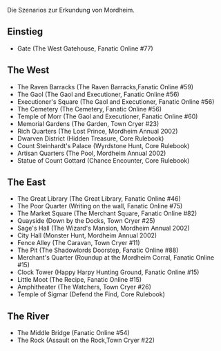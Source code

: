 Die Szenarios zur Erkundung von Mordheim.  

## Einstieg
 - Gate (The West Gatehouse, Fanatic Online #77)  

## The West
 - The Raven Barracks (The Raven Barracks,Fanatic Online #59)  
 - The Gaol (The Gaol and Executioner, Fanatic Online #56)  
 - Executioner's Square (The Gaol and Executioner, Fanatic Online #56)  
 - The Cemetery  (The Cemetery, Fanatic Online #56)  
 - Temple of Morr (The Gaol and Executioner, Fanatic Online #60)  
 - Memorial Gardens (The Garden, Town Cryer #23)  
 - Rich Quarters (The Lost Prince, Mordheim Annual 2002)  
 - Dwarven District (Hidden Treasure, Core Rulebook)  
 - Count Steinhardt's Palace (Wyrdstone Hunt, Core Rulebook)  
 - Artisan Quarters (The Pool, Mordheim Annual 2002)  
 - Statue of Count Gottard (Chance Encounter, Core Rulebook)  

## The East  
 - The Great Library (The Great Library, Fanatic Online #46)  
 - The Poor Quarter (Writing on the wall, Fanatic Online #75)  
 - The Market Square (The Merchant Square, Fanatic Online #82)  
 - Quayside (Down by the Docks, Town Cryer #25)  
 - Sage's Hall (The Wizard's Mansion, Mordheim Annual 2002)  
 - City Hall (Monster Hunt, Mordheim Annual 2002)  
 - Fence Alley (The Caravan, Town Cryer #11)  
 - The Pit (The Shadowlords Doorstep, Fanatic Online #88)  
 - Merchant's Quarter (Roundup at the Mordheim Corral, Fanatic Online #15)  
 - Clock Tower (Happy Harpy Hunting Ground, Fanatic Online #15)  
 - Little Moot (The Recipe, Fanatic Online #15)  
 - Amphitheater (The Watchers, Town Cryer #26)  
 - Temple of Sigmar (Defend the Find, Core Rulebook)  

## The River
 - The Middle Bridge (Fanatic Online #54)  
 - The Rock (Assault on the Rock,Town Cryer #22)  
